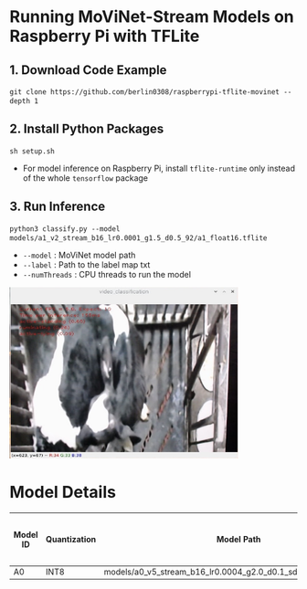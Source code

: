#  Running MoViNet-Stream Models on Raspberry Pi with TFLite


## 1. Download Code Example

```
git clone https://github.com/berlin0308/raspberrypi-tflite-movinet --depth 1
```

## 2. Install Python Packages

```
sh setup.sh
```

+ For model inference on Raspberry Pi, install ```tflite-runtime``` only instead of the whole ```tensorflow``` package

## 3. Run Inference

```
python3 classify.py --model models/a1_v2_stream_b16_lr0.0001_g1.5_d0.5_92/a1_float16.tflite
```

+ ```--model``` : MoViNet model path
+ ```--label``` : Path to the label map txt
+ ```--numThreads``` : CPU threads to run the model

<img src="display.jpg" style="width:400px;height:300px;">

# Model Details

| Model ID | Quantization | Model Path | Latency (RPi4 / 64-bit / 4-thread) | F1-score |
|----------|--------------|------------|---------------------------|----------|
| A0 | INT8 | models/a0_v5_stream_b16_lr0.0004_g2.0_d0.1_sd0.0_92/a0_int8.tflite
